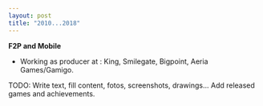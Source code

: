 ```yaml
---
layout: post
title: "2010...2018"
---
```

**F2P and Mobile**
* Working as producer at : King, Smilegate, Bigpoint, Aeria Games/Gamigo.

TODO: Write text, fill content, fotos, screenshots, drawings... Add released games and achievements.
